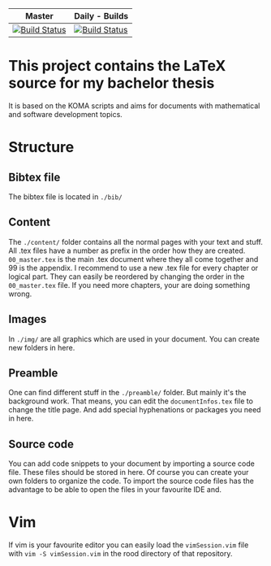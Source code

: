 
| Master | Daily - Builds |
|----|----|
| [![Build Status](https://travis-ci.org/worldpotato/BachelorThesis.svg?branch=master)](https://travis-ci.org/worldpotato/BachelorThesis) | [![Build Status](https://travis-ci.org/worldpotato/BachelorThesis.svg?branch=develop)](https://travis-ci.org/worldpotato/BachelorThesis) |

# This project contains the LaTeX source for my bachelor thesis

It is based on the KOMA scripts and aims for documents with mathematical and software development topics.

# Structure

## Bibtex file

The bibtex file is located in `./bib/`

## Content

The `./content/` folder contains all the normal pages with your text and stuff.
All .tex files have a number as prefix in the order how they are created.
`00_master.tex` is the main .tex document where they all come together and 99 is the appendix.
I recommend to use a new .tex file for every chapter or logical part.
They can easily be reordered by changing the order in the `00_master.tex` file.
If you need more chapters, your are doing something wrong.

## Images

In `./img/` are all graphics which are used in your document.
You can create new folders in here.

## Preamble

One can find different stuff in the `./preamble/` folder.
But mainly it's the background work.
That means, you can edit the `documentInfos.tex` file to change the title page.
And add special hyphenations or packages you need in here.

## Source code

You can add code snippets to your document by importing a source code file.
These files should be stored in here.
Of course you can create your own folders to organize the code.
To import the source code files has the advantage to be able to open the files in your favourite IDE and.


# Vim

If vim is your favourite editor you can easily load the `vimSession.vim` file with `vim -S vimSession.vim` in the rood directory of that repository.
